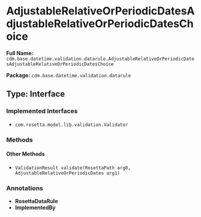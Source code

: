# AdjustableRelativeOrPeriodicDatesAdjustableRelativeOrPeriodicDatesChoice

**Full Name:** `cdm.base.datetime.validation.datarule.AdjustableRelativeOrPeriodicDatesAdjustableRelativeOrPeriodicDatesChoice`

**Package:** `cdm.base.datetime.validation.datarule`

## Type: Interface

### Implemented Interfaces

- `com.rosetta.model.lib.validation.Validator`

### Methods

#### Other Methods

- `ValidationResult validate(RosettaPath arg0, AdjustableRelativeOrPeriodicDates arg1)`

### Annotations

- **RosettaDataRule**
- **ImplementedBy**

